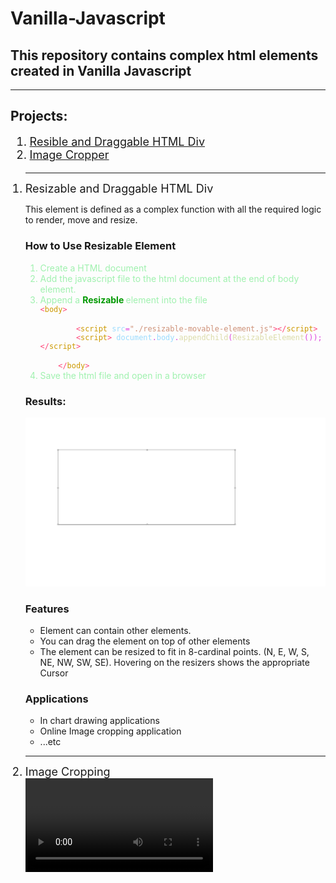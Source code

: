 <h1> Vanilla-Javascript </h1>
<h2> This repository contains complex html elements created in Vanilla Javascript</h2>
    <hr>
    <h2>Projects:</h2>
    <ol style="font-size:large">
        <li><a href="#ResibleMovableHTMLDiv">Resible and Draggable HTML Div</a></li>
        <li><a href="#ImageCropper">Image Cropper</a></li>
    </ol>
    <ol>
        <div id="ResibleMovableHTMLDiv">
            <hr>
            <li style="font-size:large"> Resizable and Draggable HTML Div</li>
            <p>This element is defined as a complex function with all the required logic to render, move and resize.</p>
            <h3>How to Use Resizable Element</h3>
            <ol> <span style="color: #A0F1AF;">
                    <li> Create a HTML document</li>
                    <li> Add the javascript file to the html document at the end of body element.</li>
                    <li> Append a <b style="color: #090;"> Resizable </b>element into the file </li>
                    <code><div><span style="color: #d4d;"></span><span style="color: #F47;">&lt;</span><span style="color: #C90;">body</span><span style="color: #F47;">&gt;</span></div>    <div><span style="color: #d4d;">        </span><span style="color: #F47;">&lt;</span><span style="color: #C90;">script</span><span style="color: #d4d;"> </span><span style="color: #9cdcfe;">src</span><span style="color: #d4d;">=</span><span style="color: #ce9178;">"./resizable-movable-element.js"</span><span style="color: #F47;">&gt;&lt;/</span><span style="color: #C90;">script</span><span style="color: #F47;">&gt;</span></div><div><span style="color: #d4d;">        </span><span style="color: #F47;">&lt;</span><span style="color: #C90;">script</span><span style="color: #F47;">&gt;</span><span style="color: #d4d;"> </span><span style="color: #9cdcfe;">document</span><span style="color: #d4d;">.</span><span style="color: #9cdcfe;">body</span><span style="color: #d4d;">.</span><span style="color: #dcdcaa;">appendChild</span><span style="color: #d4d;">(</span><span style="color: #dcdcaa;">ResizableElement</span><span style="color: #d4d;">());</span><span style="color: #F47;">&lt;/</span><span style="color: #C90;">script</span><span style="color: #F47;">&gt;</span></div> <div><span style="color: #d4d;">    </span><span style="color: #F47;">&lt;/</span><span style="color: #C90;">body</span><span style="color: #F47;">&gt;</span><span style="color: #d4d;">  </span> </div></code>
                    <li>Save the html file and open in a browser</li>
                </span></ol>
            <h3>Results:</h3> <!-- insert image -->
            <img src="https://github.com/WanjohiGeorge/Vanilla-Javascript/blob/main/resizable-movable-element/resizable-movable-html-div.png" alt="Resible Movable HTML Div">
            <h3>Features</h3>
            <ul>           
                <li>Element can contain other elements.</li>
                <li>You can drag the element on top of other elements</li>
                <li>The element can be resized to fit in 8-cardinal points. (N, E, W, S, NE, NW, SW, SE). Hovering on the resizers shows the appropriate Cursor</li>
            </ul>
            <h3>Applications</h3>
            <ul>
                <li>In chart drawing applications</li>
                <li>Online Image cropping application</li>
                <li>...etc</li>
            </ul>
        </div>
        <div id="ImageCropper">
            <hr>
            <li style="font-size:large">Image Cropping</li>
            <video controls="true" src="https://github.com/WanjohiGeorge/Vanilla-Javascript/blob/main/image-cropper/croppper-in-use.mp4"></video>
        </div>
    </ol>
</div>